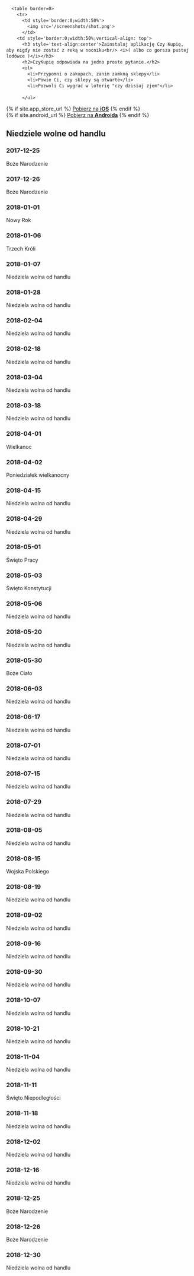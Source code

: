       <table border=0>
        <tr>
          <td style='border:0;width:50%'>
            <img src='/screenshots/shot.png'>
          </td>
        <td style='border:0;width:50%;vertical-align: top'>
          <h3 style='text-align:center'>Zainstaluj aplikację Czy Kupię, aby nigdy nie zostać z reką w nocniku<br/> <i>( albo co gorsza pustej lodówce )</i></h3>
          <h2>CzyKupię odpowiada na jedno proste pytanie.</h2>
          <ul>
            <li>Przypomni o zakupach, zanim zamkną sklepy</li>
            <li>Powie Ci, czy sklepy są otwarte</li>
            <li>Pozwoli Ci wygrać w loterię "czy dzisiaj zjem"</li>

          </ul>
{% if site.app_store_url %}
<a href="{{ site.app_store_url }}" class="btn side">Pobierz na <b>iOS</b></a>
{% endif %}
<br/>
{% if site.android_url %}
<a href="{{ site.android_url }}" class="btn side">Pobierz na <b>Androida</b></a>
{% endif %}
        </td></tr>
      </table>

 
## Niedziele wolne od handlu

### 2017-12-25

Boże Narodzenie

### 2017-12-26

Boże Narodzenie

### 2018-01-01

Nowy Rok

### 2018-01-06

Trzech Króli

### 2018-01-07

Niedziela wolna od handlu

### 2018-01-28

Niedziela wolna od handlu

### 2018-02-04

Niedziela wolna od handlu

### 2018-02-18

Niedziela wolna od handlu

### 2018-03-04

Niedziela wolna od handlu

### 2018-03-18

Niedziela wolna od handlu

### 2018-04-01

Wielkanoc

### 2018-04-02

Poniedziałek wielkanocny

### 2018-04-15

Niedziela wolna od handlu

### 2018-04-29

Niedziela wolna od handlu

### 2018-05-01

Święto Pracy

### 2018-05-03

Święto Konstytucji

### 2018-05-06

Niedziela wolna od handlu

### 2018-05-20

Niedziela wolna od handlu

### 2018-05-30

Boże Ciało

### 2018-06-03

Niedziela wolna od handlu

### 2018-06-17

Niedziela wolna od handlu

### 2018-07-01

Niedziela wolna od handlu

### 2018-07-15

Niedziela wolna od handlu

### 2018-07-29

Niedziela wolna od handlu

### 2018-08-05

Niedziela wolna od handlu

### 2018-08-15

Wojska Polskiego

### 2018-08-19

Niedziela wolna od handlu

### 2018-09-02

Niedziela wolna od handlu

### 2018-09-16

Niedziela wolna od handlu

### 2018-09-30

Niedziela wolna od handlu

### 2018-10-07

Niedziela wolna od handlu

### 2018-10-21

Niedziela wolna od handlu

### 2018-11-04

Niedziela wolna od handlu

### 2018-11-11

Święto Niepodległości

### 2018-11-18

Niedziela wolna od handlu

### 2018-12-02

Niedziela wolna od handlu

### 2018-12-16

Niedziela wolna od handlu

### 2018-12-25

Boże Narodzenie

### 2018-12-26

Boże Narodzenie

### 2018-12-30

Niedziela wolna od handlu


